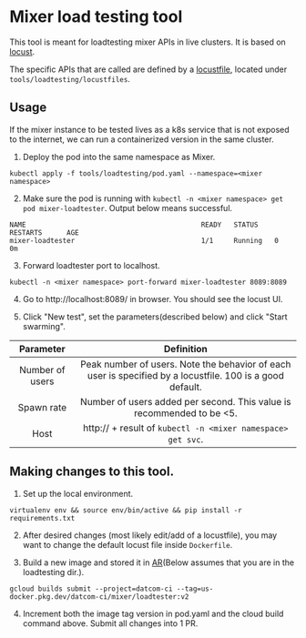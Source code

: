 # Mixer load testing tool

This tool is meant for loadtesting mixer APIs in live clusters. It is based on [locust](https://docs.locust.io/en/stable/).

The specific APIs that are called are defined by a [locustfile](https://docs.locust.io/en/stable/writing-a-locustfile.html), located under `tools/loadtesting/locustfiles`. 

## Usage

If the mixer instance to be tested lives as a k8s service that is not exposed to the internet, we can run a containerized version in the same cluster.

1. Deploy the pod into the same namespace as Mixer.

```
kubectl apply -f tools/loadtesting/pod.yaml --namespace=<mixer namespace>
```

2. Make sure the pod is running with `kubectl -n <mixer namespace> get pod mixer-loadtester`. Output below means successful.

```
NAME                                           READY   STATUS    RESTARTS      AGE
mixer-loadtester                               1/1     Running   0             0m
```

3. Forward loadtester port to localhost.

```
kubectl -n <mixer namespace> port-forward mixer-loadtester 8089:8089
```

4. Go to http://localhost:8089/ in browser. You should see the locust UI.

5. Click "New test", set the parameters(described below) and click "Start swarming".

| Parameter | Definition |
| :---: | :---: | 
| Number of users  | Peak number of users. Note the behavior of each user is specified by a locustfile. 100 is a good default. |
| Spawn rate  | Number of users added per second. This value is recommended to be <5. |
| Host  | http:// + result of `kubectl -n <mixer namespace> get svc`. | 

## Making changes to this tool.

1. Set up the local environment.

`virtualenv env && source env/bin/active && pip install -r requirements.txt`

2. After desired changes (most likely edit/add of a locustfile), you may want to change the default locust file inside `Dockerfile`.

3. Build a new image and stored it in [AR](https://cloud.google.com/artifact-registry/docs)(Below assumes that you are in the loadtesting dir.).

```
gcloud builds submit --project=datcom-ci --tag=us-docker.pkg.dev/datcom-ci/mixer/loadtester:v2
```
4. Increment both the image tag version in pod.yaml and the cloud build command above. Submit all changes into 1 PR.